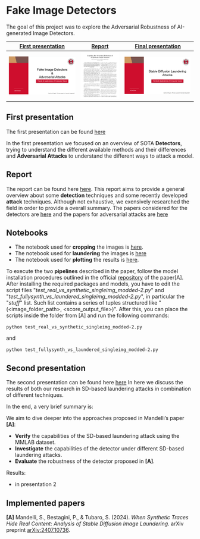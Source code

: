 # Fake Image Detectors
The goal of this project was to explore the Adversarial Robustness of AI-generated Image Detectors.


| <a href="docs/presentations/First_presentation.pdf" target="_blank"><b>First presentation</b></a> | <a href="docs/report/main.pdf" target="_blank"><b>Report</b></a> | <a href="docs/presentations/Second_presentation.pdf" target="_blank"><b>Final presentation</b></a> |
|--------------------------------------------------------------------------------------------------------------------------|---------------------------------------------------------------------------------------------------------------------------------|--------------------------------------------------------------------------------------------------------------------------------|
| [![](docs/presentations/THUMBNAIL_FIRSTPRE.png)](docs/presentations/First_presentation.pdf) | [![](docs/report/THUMB_NAIL_REPORT.png)](docs/report/main.pdf)         | [![](docs/presentations/THUMBNAL_LAST.png)](docs/presentations/Second_presentation.pdf)        |


## First presentation
The first presentation can be found [here](docs/presentations/First_presentation.pdf)

In the first presentation we focused on an overview of SOTA **Detectors**, trying to understand the different available methods and their differences and **Adversarial Attacks** to understand the different ways to attack a model.
## Report
The report can be found here [here](docs/report/main.pdf).
This report aims to provide a general overview about some **detection** techniques and some recently developed **attack** techniques. Although not exhaustive, we exensively researched the field in order to provide a overall summary.
The papers considered for the detectors are [here](docs/papers/papers-deepfake-detection-SoA/) and the papers for adversarial attacks are [here](docs/papers/papers-multimedia-forensics-adversarial-attacks-SoA/)

## Notebooks
- The notebook used for **cropping** the images is [here](code/image_cropper.ipynb).
- The notebook used for **laundering** the images is [here](code/laundering_pipeline.ipynb)
- The notebook used for **plotting** the results is [here](code/plotter.ipynb).

To execute the two **pipelines** described in the paper, follow the model installation procedures outlined in the official [repository](https://github.com/polimi-ispl/synthetic-image-detection) of the paper[A]. After installing the required packages and models, you have to edit the script files "*test_real_vs_synthetic_singleimg_modded-2.py*" and "*test_fullysynth_vs_laundered_singleimg_modded-2.py*", in particular the "*stuff*" list. Such list contains a series of tuples structured like "(<image_folder_path>, <score_output_file>)". After this, you can place the scripts inside the folder from [A] and run the following commands:

```bash:
python test_real_vs_synthetic_singleimg_modded-2.py 
```

and 

```bash:
python test_fullysynth_vs_laundered_singleimg_modded-2.py 
```

## Second presentation
The second presentation can be found here [here](Presentation_2/LAST_presentation.pdf)
In here we discuss the results of both our research in SD-based laundering attacks in combination of different techniques.

In the end, a very brief summary is:

We aim to dive deeper into the approaches proposed in Mandelli’s paper **[A]**:
- **Verify** the capabilities of the SD-based laundering attack using the MMLAB dataset.
- **Investigate** the capabilities of the detector under different SD-based laundering attacks.
- **Evaluate** the robustness of the detector proposed in **[A]**.

<!-- TODO -->
Results:
- in presentation 2 


## Implemented papers

**[A]** Mandelli, S., Bestagini, P., & Tubaro, S. (2024). *When Synthetic Traces Hide Real Content: Analysis of Stable Diffusion Image Laundering.* arXiv preprint [arXiv:2407.10736](https://arxiv.org/abs/2407.10736).

